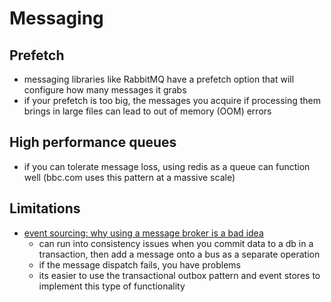# Messaging

## Prefetch

- messaging libraries like RabbitMQ have a prefetch option that will configure how many messages it grabs
- if your prefetch is too big, the messages you acquire if processing them brings in large files can lead to out of memory (OOM) errors

## High performance queues

- if you can tolerate message loss, using redis as a queue can function well (bbc.com uses this pattern at a massive scale)

## Limitations

- [event sourcing: why using a message broker is a bad idea](https://diogojoma.medium.com/event-sourcing-why-using-a-message-broker-is-a-bad-idea-ddc11089c876?)
  - can run into consistency issues when you commit data to a db in a transaction, then add a message onto a bus as a separate operation
  - if the message dispatch fails, you have problems
  - its easier to use the transactional outbox pattern and event stores to implement this type of functionality
